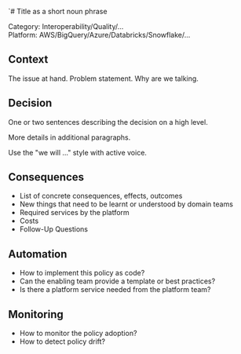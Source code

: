 `# Title as a short noun phrase

Category: Interoperability/Quality/...  
Platform: AWS/BigQuery/Azure/Databricks/Snowflake/...

## Context

The issue at hand. Problem statement. Why are we talking.

## Decision

One or two sentences describing the decision on a high level.

More details in additional paragraphs.

Use the "we will ..." style with active voice.

## Consequences

- List of concrete consequences, effects, outcomes
- New things that need to be learnt or understood by domain teams
- Required services by the platform
- Costs
- Follow-Up Questions

## Automation

- How to implement this policy as code?
- Can the enabling team provide a template or best practices?
- Is there a platform service needed from the platform team?

## Monitoring

- How to monitor the policy adoption?
- How to detect policy drift?
